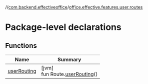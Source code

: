 //[com.backend.effectiveoffice](../../index.md)/[office.effective.features.user.routes](index.md)

# Package-level declarations

## Functions

| Name | Summary |
|---|---|
| [userRouting](user-routing.md) | [jvm]<br>fun Route.[userRouting](user-routing.md)() |
